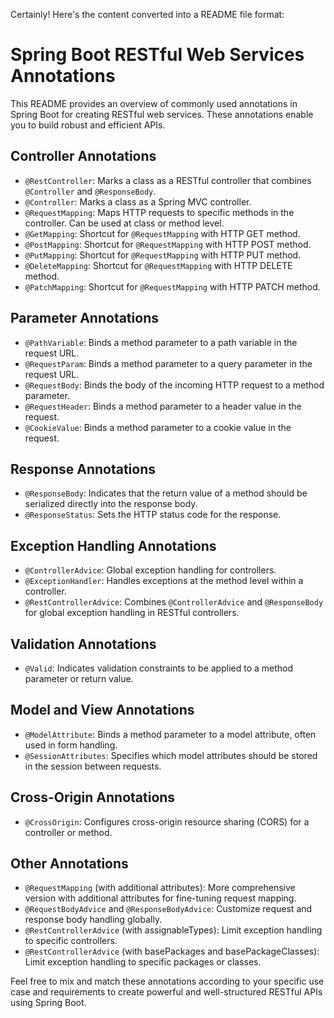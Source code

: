 Certainly! Here's the content converted into a README file format:

# Spring Boot RESTful Web Services Annotations

This README provides an overview of commonly used annotations in Spring Boot for creating RESTful web services. These annotations enable you to build robust and efficient APIs.

## Controller Annotations

- `@RestController`: Marks a class as a RESTful controller that combines `@Controller` and `@ResponseBody`.
- `@Controller`: Marks a class as a Spring MVC controller.
- `@RequestMapping`: Maps HTTP requests to specific methods in the controller. Can be used at class or method level.
- `@GetMapping`: Shortcut for `@RequestMapping` with HTTP GET method.
- `@PostMapping`: Shortcut for `@RequestMapping` with HTTP POST method.
- `@PutMapping`: Shortcut for `@RequestMapping` with HTTP PUT method.
- `@DeleteMapping`: Shortcut for `@RequestMapping` with HTTP DELETE method.
- `@PatchMapping`: Shortcut for `@RequestMapping` with HTTP PATCH method.

## Parameter Annotations

- `@PathVariable`: Binds a method parameter to a path variable in the request URL.
- `@RequestParam`: Binds a method parameter to a query parameter in the request URL.
- `@RequestBody`: Binds the body of the incoming HTTP request to a method parameter.
- `@RequestHeader`: Binds a method parameter to a header value in the request.
- `@CookieValue`: Binds a method parameter to a cookie value in the request.

## Response Annotations

- `@ResponseBody`: Indicates that the return value of a method should be serialized directly into the response body.
- `@ResponseStatus`: Sets the HTTP status code for the response.

## Exception Handling Annotations

- `@ControllerAdvice`: Global exception handling for controllers.
- `@ExceptionHandler`: Handles exceptions at the method level within a controller.
- `@RestControllerAdvice`: Combines `@ControllerAdvice` and `@ResponseBody` for global exception handling in RESTful controllers.

## Validation Annotations

- `@Valid`: Indicates validation constraints to be applied to a method parameter or return value.

## Model and View Annotations

- `@ModelAttribute`: Binds a method parameter to a model attribute, often used in form handling.
- `@SessionAttributes`: Specifies which model attributes should be stored in the session between requests.

## Cross-Origin Annotations

- `@CrossOrigin`: Configures cross-origin resource sharing (CORS) for a controller or method.

## Other Annotations

- `@RequestMapping` (with additional attributes): More comprehensive version with additional attributes for fine-tuning request mapping.
- `@RequestBodyAdvice` and `@ResponseBodyAdvice`: Customize request and response body handling globally.
- `@RestControllerAdvice` (with assignableTypes): Limit exception handling to specific controllers.
- `@RestControllerAdvice` (with basePackages and basePackageClasses): Limit exception handling to specific packages or classes.

Feel free to mix and match these annotations according to your specific use case and requirements to create powerful and well-structured RESTful APIs using Spring Boot.
